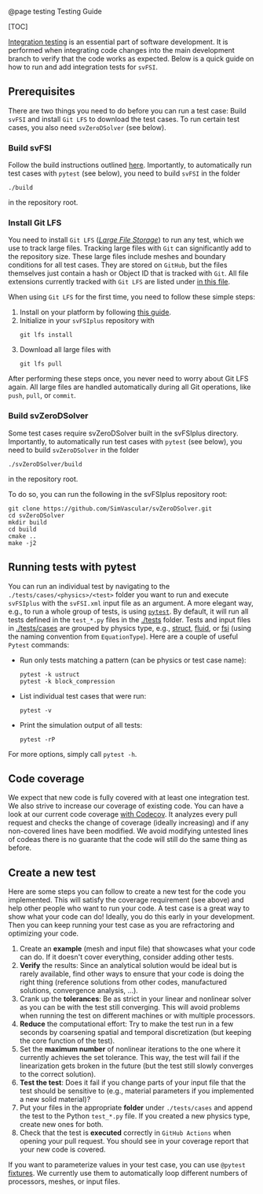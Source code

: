 @page testing Testing Guide

[TOC]

[Integration testing](https://en.wikipedia.org/wiki/Integration_testing) is an essential part of software development. It is performed when integrating code changes into the main development branch to verify that the code works as expected. Below is a quick guide on how to run and add integration tests for `svFSI`.


## Prerequisites
There are two things you need to do before you can run a test case: Build `svFSI` and install `Git LFS` to download the test cases. To run certain test cases, you also need `svZeroDSolver` (see below).

### Build svFSI
Follow the build instructions outlined [here](https://simvascular.github.io/svFSIplus/index.html#autotoc_md52). Importantly, to automatically run test cases with `pytest` (see below), you need to build `svFSI` in the folder
```
./build
``` 
in the repository root.


### Install Git LFS
You need to install `Git LFS` ([*Large File Storage*](https://git-lfs.com/)) to run any test, which we use to track large files. Tracking large files with `Git` can significantly add to the repository size. These large files include meshes and boundary conditions for all test cases. They are stored on `GitHub`, but the files themselves just contain a hash or Object ID that is tracked with `Git`. All file extensions currently tracked with `Git LFS` are listed under [in this file](../.gitattributes).

When using `Git LFS` for the first time, you need to follow these simple steps:
1. Install on your platform by following [this guide](https://docs.github.com/en/repositories/working-with-files/managing-large-files/installing-git-large-file-storage).
2. Initialize in your `svFSIplus` repository with
    ```
    git lfs install
    ```
3. Download all large files with
    ```
    git lfs pull
    ```
After performing these steps once, you never need to worry about Git LFS again. All large files are handled automatically during all Git operations, like `push`, `pull`, or `commit`.


### Build svZeroDSolver
Some test cases require svZeroDSolver built in the svFSIplus directory.
Importantly, to automatically run test cases with `pytest` (see below), you need to build `svZeroDSolver` in the folder
```
./svZeroDSolver/build
``` 
in the repository root.

To do so, you can run the following in the svFSIplus repository root:
```
git clone https://github.com/SimVascular/svZeroDSolver.git
cd svZeroDSolver
mkdir build
cd build
cmake ..
make -j2
``` 


## Running tests with pytest
You can run an individual test by navigating to the `./tests/cases/<physics>/<test>` folder you want to run and execute `svFSIplus` with the `svFSI.xml` input file as an argument. A more elegant way, e.g., to run a whole group of tests, is using [`pytest`](https://docs.pytest.org/). By default, it will run all tests defined in the `test_*.py` files in the [./tests](https://github.com/SimVascular/svFSIplus/tree/main/tests) folder. Tests and input files in [./tests/cases](https://github.com/SimVascular/svFSIplus/tree/main/tests/cases) are grouped by physics type, e.g., [struct](https://github.com/SimVascular/svFSIplus/tree/main/tests/cases/struct), [fluid](https://github.com/SimVascular/svFSIplus/tree/main/tests/cases/fluid), or [fsi](https://github.com/SimVascular/svFSIplus/tree/main/tests/cases/fsi) (using the naming convention from `EquationType`). Here are a couple of useful `Pytest` commands:

- Run only tests matching a pattern (can be physics or test case name):
    ```
    pytest -k ustruct
    pytest -k block_compression
    ```
- List individual test cases that were run:
    ```
    pytest -v
    ```
- Print the simulation output of all tests:
    ```
    pytest -rP
    ```

For more options, simply call `pytest -h`.

## Code coverage
We expect that new code is fully covered with at least one integration test. We also strive to increase our coverage of existing code. You can have a look at our current code coverage [with Codecov](https://codecov.io/github/SimVascular/svFSIplus). It analyzes every pull request and checks the change of coverage (ideally increasing) and if any non-covered lines have been modified. We avoid modifying untested lines of codeas there is no guarante that the code will still do the same thing as before.

## Create a new test
Here are some steps you can follow to create a new test for the code you implemented. This will satisfy the coverage requirement (see above) and help other people who want to run your code. A test case is a great way to show what your code can do! Ideally, you do this early in your development. Then you can keep running your test case as you are refractoring and optimizing your code.

1. Create an **example** (mesh and input file) that showcases what your code can do. If it doesn't cover everything, consider adding other tests.
2. **Verify** the results: Since an analytical solution would be ideal but is rarely available, find other ways to ensure that your code is doing the right thing (reference solutions from other codes, manufactured solutions, convergence analysis, ...).
3. Crank up the **tolerances**: Be as strict in your linear and nonlinear solver as you can be with the test still converging. This will avoid problems when running the test on different machines or with multiple processors.
4. **Reduce** the computational effort: Try to make the test run in a few seconds by coarsening spatial and temporal discretization (but keeping the core function of the test).
5. Set the **maximum number** of nonlinear iterations to the one where it currently achieves the set tolerance. This way, the test will fail if the linearization gets broken in the future (but the test still slowly converges to the correct solution).
6. **Test the test**: Does it fail if you change parts of your input file that the test should be sensitive to (e.g., material parameters if you implemented a new solid material)?
7. Put your files in the appropriate **folder** under `./tests/cases` and append the test to the Python `test_*.py` file. If you created a new physics type, create new ones for both.
8. Check that the test is **executed** correctly in `GitHub Actions` when opening your pull request. You should see in your coverage report that your new code is covered.

If you want to parameterize values in your test case, you can use `@pytest` [fixtures](https://docs.pytest.org/en/6.2.x/fixture.html). We currently use them to automatically loop different numbers of processors, meshes, or input files.